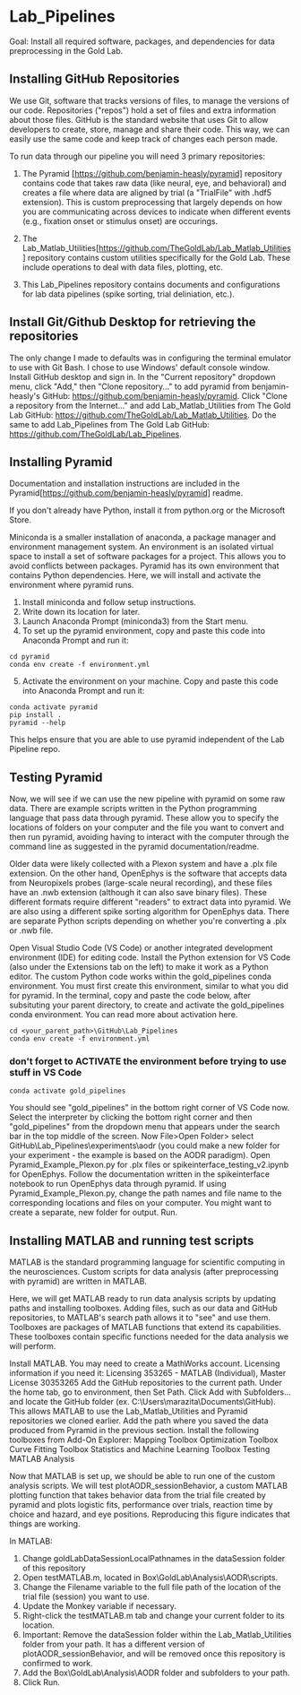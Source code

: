 # Lab_Pipelines

Goal: Install all required software, packages, and dependencies for data preprocessing in the Gold Lab.

## Installing GitHub Repositories
We use Git, software that tracks versions of files, to manage the versions of our code. Repositories ("repos") hold a set of files and extra information about those files. GitHub is the standard website that uses Git to allow developers to create, store, manage and share their code. This way, we can easily use the same code and keep track of changes each person made.

To run data through our pipeline you will need 3 primary repositories:

1) The Pyramid [https://github.com/benjamin-heasly/pyramid] repository contains code that takes raw data (like neural, eye, and behavioral) and creates a file where data are aligned by trial (a "TrialFile" with .hdf5 extension). This is custom preprocessing that largely depends on how you are communicating across devices to indicate when different events (e.g., fixation onset or stimulus onset) are occurings.

2) The Lab_Matlab_Utilities[https://github.com/TheGoldLab/Lab_Matlab_Utilities] repository contains custom utilities specifically for the Gold Lab. These include operations to deal with data files, plotting, etc.

3) This Lab_Pipelines repository contains documents and configurations for lab data pipelines (spike sorting, trial deliniation, etc.).

## Install Git/Github Desktop for retrieving the repositories
The only change I made to defaults was in configuring the terminal emulator to use with Git Bash. I chose to use Windows' default console window.
Install GitHub desktop and sign in.
In the "Current repository" dropdown menu, click "Add," then "Clone repository..." to add pyramid from benjamin-heasly's GitHub: https://github.com/benjamin-heasly/pyramid.
Click "Clone a repository from the Internet..." and add Lab_Matlab_Utilities from The Gold Lab GitHub: https://github.com/TheGoldLab/Lab_Matlab_Utilities.
Do the same to add Lab_Pipelines from The Gold Lab GitHub: https://github.com/TheGoldLab/Lab_Pipelines.

## Installing Pyramid
Documentation and installation instructions are included in the Pyramid[https://github.com/benjamin-heasly/pyramid] readme.

If you don't already have Python, install it from python.org or the Microsoft Store.

Miniconda is a smaller installation of anaconda, a package manager and environment management system. An environment is an isolated virtual space to install a set of software packages for a project. This allows you to avoid conflicts between packages. Pyramid has its own environment that contains Python dependencies. Here, we will install and activate the environment where pyramid runs.

1) Install miniconda and follow setup instructions.
2) Write down its location for later.
3) Launch Anaconda Prompt (miniconda3) from the Start menu.
4) To set up the pyramid environment, copy and paste this code into Anaconda Prompt and run it:
```
cd pyramid
conda env create -f environment.yml
```
5) Activate the environment on your machine. Copy and paste this code into Anaconda Prompt and run it:
```
conda activate pyramid
pip install .
pyramid --help
```

This helps ensure that you are able to use pyramid independent of the Lab Pipeline repo.

## Testing Pyramid
Now, we will see if we can use the new pipeline with pyramid on some raw data. There are example scripts written in the Python programming language that pass data through pyramid. These allow you to specify the locations of folders on your computer and the file you want to convert and then run pyramid, avoiding having to interact with the computer through the command line as suggested in the pyramid documentation/readme.

Older data were likely collected with a Plexon system and have a .plx file extension. On the other hand, OpenEphys is the software that accepts data from Neuropixels probes (large-scale neural recording), and these files have an .nwb extension (although it can also save binary files). These different formats require different "readers" to extract data into pyramid. We are also using a different spike sorting algorithm for OpenEphys data. There are separate Python scripts depending on whether you're converting a .plx or .nwb file.

Open Visual Studio Code (VS Code) or another integrated development environment (IDE) for editing code.
Install the Python extension for VS Code (also under the Extensions tab on the left) to make it work as a Python editor.
The custom Python code works within the gold_pipelines conda environment. You must first create this environment, similar to what you did for pyramid.
In the terminal, copy and paste the code below, after subsituting your parent directory, to create and activate the gold_pipelines conda environment. You can read more about activation here.
```
cd <your_parent_path>\GitHub\Lab_Pipelines
conda env create -f environment.yml
```
### don't forget to ACTIVATE the environment before trying to use stuff in VS Code
```
conda activate gold_pipelines
```
You should see "gold_pipelines" in the bottom right corner of VS Code now. Select the interpreter by clicking the bottom right corner and then "gold_pipelines" from the dropdown menu that appears under the search bar in the top middle of the screen.
Now File>Open Folder> select GitHub\Lab_Pipelines\experiments\aodr (you could make a new folder for your experiment - the example is based on the AODR paradigm).
Open Pyramid_Example_Plexon.py for .plx files or spikeinterface_testing_v2.ipynb for OpenEphys.
Follow the documentation written in the spikeinterface notebook to run OpenEphys data through pyramid. If using Pyramid_Example_Plexon.py, change the path names and file name to the corresponding locations and files on your computer. You might want to create a separate, new folder for output.
Run.

## Installing MATLAB and running test scripts
MATLAB is the standard programming language for scientific computing in the neurosciences. Custom scripts for data analysis (after preprocessing with pyramid) are written in MATLAB.

Here, we will get MATLAB ready to run data analysis scripts by updating paths and installing toolboxes. Adding files, such as our data and GitHub repositories, to MATLAB's search path allows it to "see" and use them. Toolboxes are packages of MATLAB functions that extend its capabilities. These toolboxes contain specific functions needed for the data analysis we will perform.

Install MATLAB. You may need to create a MathWorks account.
Licensing information if you need it: Licensing 353265 - MATLAB (Individual), Master License 30353265
Add the GitHub repositories to the current path. Under the home tab, go to environment, then Set Path. Click Add with Subfolders... and locate the GitHub folder (ex. C:\Users\marazita\Documents\GitHub). This allows MATLAB to use the Lab_Matlab_Utilities and Pyramid repositories we cloned earlier.
Add the path where you saved the data produced from Pyramid in the previous section.
Install the following toolboxes from Add-On Explorer:
Mapping Toolbox
Optimization Toolbox
Curve Fitting Toolbox
Statistics and Machine Learning Toolbox
Testing MATLAB Analysis

Now that MATLAB is set up, we should be able to run one of the custom analysis scripts. We will test plotAODR_sessionBehavior, a custom MATLAB plotting function that takes behavior data from the trial file created by pyramid and plots logistic fits, performance over trials, reaction time by choice and hazard, and eye positions. Reproducing this figure indicates that things are working.

In MATLAB:
1) Change goldLabDataSessionLocalPathnames in the dataSession folder of this repository
2) Open testMATLAB.m, located in Box\GoldLab\Analysis\AODR\scripts.
3) Change the Filename variable to the full file path of the location of the trial file (session) you want to use.
4) Update the Monkey variable if necessary.
5) Right-click the testMATLAB.m tab and change your current folder to its location.
6) Important: Remove the dataSession folder within the Lab_Matlab_Utilities folder from your path. It has a different version of plotAODR_sessionBehavior, and will be removed once this repository is confirmed to work.
7) Add the Box\GoldLab\Analysis\AODR folder and subfolders to your path.
8) Click Run.
